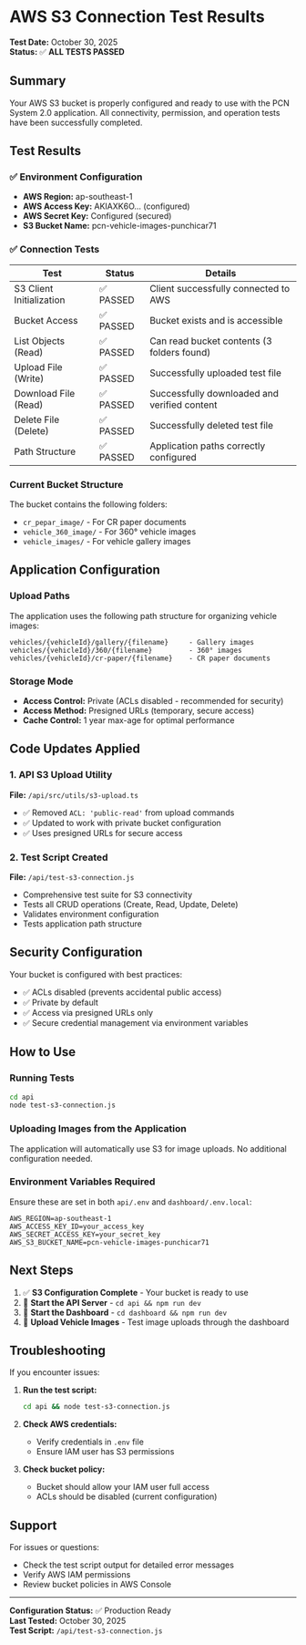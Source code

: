 # AWS S3 Connection Test Results

**Test Date:** October 30, 2025  
**Status:** ✅ **ALL TESTS PASSED**

## Summary

Your AWS S3 bucket is properly configured and ready to use with the PCN System 2.0 application. All connectivity, permission, and operation tests have been successfully completed.

## Test Results

### ✅ Environment Configuration
- **AWS Region:** ap-southeast-1
- **AWS Access Key:** AKIAXK6O... (configured)
- **AWS Secret Key:** Configured (secured)
- **S3 Bucket Name:** pcn-vehicle-images-punchicar71

### ✅ Connection Tests

| Test | Status | Details |
|------|--------|---------|
| S3 Client Initialization | ✅ PASSED | Client successfully connected to AWS |
| Bucket Access | ✅ PASSED | Bucket exists and is accessible |
| List Objects (Read) | ✅ PASSED | Can read bucket contents (3 folders found) |
| Upload File (Write) | ✅ PASSED | Successfully uploaded test file |
| Download File (Read) | ✅ PASSED | Successfully downloaded and verified content |
| Delete File (Delete) | ✅ PASSED | Successfully deleted test file |
| Path Structure | ✅ PASSED | Application paths correctly configured |

### Current Bucket Structure

The bucket contains the following folders:
- `cr_pepar_image/` - For CR paper documents
- `vehicle_360_image/` - For 360° vehicle images
- `vehicle_images/` - For vehicle gallery images

## Application Configuration

### Upload Paths
The application uses the following path structure for organizing vehicle images:

```
vehicles/{vehicleId}/gallery/{filename}     - Gallery images
vehicles/{vehicleId}/360/{filename}         - 360° images
vehicles/{vehicleId}/cr-paper/{filename}    - CR paper documents
```

### Storage Mode
- **Access Control:** Private (ACLs disabled - recommended for security)
- **Access Method:** Presigned URLs (temporary, secure access)
- **Cache Control:** 1 year max-age for optimal performance

## Code Updates Applied

### 1. API S3 Upload Utility
**File:** `/api/src/utils/s3-upload.ts`
- ✅ Removed `ACL: 'public-read'` from upload commands
- ✅ Updated to work with private bucket configuration
- ✅ Uses presigned URLs for secure access

### 2. Test Script Created
**File:** `/api/test-s3-connection.js`
- Comprehensive test suite for S3 connectivity
- Tests all CRUD operations (Create, Read, Update, Delete)
- Validates environment configuration
- Tests application path structure

## Security Configuration

Your bucket is configured with best practices:
- ✅ ACLs disabled (prevents accidental public access)
- ✅ Private by default
- ✅ Access via presigned URLs only
- ✅ Secure credential management via environment variables

## How to Use

### Running Tests
```bash
cd api
node test-s3-connection.js
```

### Uploading Images from the Application
The application will automatically use S3 for image uploads. No additional configuration needed.

### Environment Variables Required
Ensure these are set in both `api/.env` and `dashboard/.env.local`:

```env
AWS_REGION=ap-southeast-1
AWS_ACCESS_KEY_ID=your_access_key
AWS_SECRET_ACCESS_KEY=your_secret_key
AWS_S3_BUCKET_NAME=pcn-vehicle-images-punchicar71
```

## Next Steps

1. ✅ **S3 Configuration Complete** - Your bucket is ready to use
2. 🔄 **Start the API Server** - `cd api && npm run dev`
3. 🔄 **Start the Dashboard** - `cd dashboard && npm run dev`
4. 📸 **Upload Vehicle Images** - Test image uploads through the dashboard

## Troubleshooting

If you encounter issues:

1. **Run the test script:**
   ```bash
   cd api && node test-s3-connection.js
   ```

2. **Check AWS credentials:**
   - Verify credentials in `.env` file
   - Ensure IAM user has S3 permissions

3. **Check bucket policy:**
   - Bucket should allow your IAM user full access
   - ACLs should be disabled (current configuration)

## Support

For issues or questions:
- Check the test script output for detailed error messages
- Verify AWS IAM permissions
- Review bucket policies in AWS Console

---

**Configuration Status:** ✅ Production Ready  
**Last Tested:** October 30, 2025  
**Test Script:** `/api/test-s3-connection.js`
